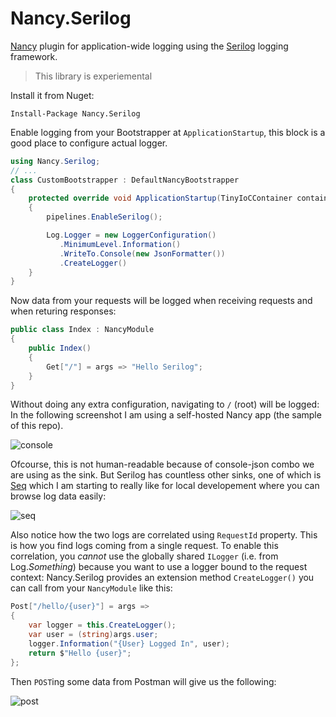# Nancy.Serilog

[Nancy](https://github.com/NancyFx/Nancy) plugin for application-wide logging using the [Serilog](https://github.com/serilog/serilog) logging framework.

> This library is experiemental

Install it from Nuget:
```
Install-Package Nancy.Serilog
```
Enable logging from your Bootstrapper at `ApplicationStartup`, this block is a good place to configure actual logger. 
```cs
using Nancy.Serilog;
// ...
class CustomBootstrapper : DefaultNancyBootstrapper
{
    protected override void ApplicationStartup(TinyIoCContainer container, IPipelines pipelines)
    {
        pipelines.EnableSerilog();

        Log.Logger = new LoggerConfiguration()
           .MinimumLevel.Information()
           .WriteTo.Console(new JsonFormatter())
           .CreateLogger()
    }
}
```
Now data from your requests will be logged when receiving requests and when returing responses:
```cs
public class Index : NancyModule
{
    public Index()
    {
        Get["/"] = args => "Hello Serilog";
    }
}
```
Without doing any extra configuration, navigating to `/` (root) will be logged: In the following screenshot I am using a self-hosted Nancy app (the sample of this repo).

![console](https://user-images.githubusercontent.com/13316248/33915081-af7128e2-dfa1-11e7-8d58-1dd6b191e86a.png)

Ofcourse, this is not human-readable because of console-json combo we are using as the sink. But Serilog has countless other sinks, one of which is [Seq](https://getseq.net/) which I am starting to really like for local developement where you can browse log data easily:

![seq](https://user-images.githubusercontent.com/13316248/33915241-93ec42d6-dfa2-11e7-8ac8-bd4fc55d85d5.png)

Also notice how the two logs are correlated using `RequestId` property. This is how you find logs coming from a single request. To enable this correlation, you _cannot_ use the globally shared `ILogger` (i.e. from Log.*Something*) because you want to use a logger bound to the request context: Nancy.Serilog provides an extension method `CreateLogger()` you can call from your `NancyModule` like this:

```cs
Post["/hello/{user}"] = args =>
{
    var logger = this.CreateLogger();
    var user = (string)args.user;
    logger.Information("{User} Logged In", user);
    return $"Hello {user}";
};
```

Then `POST`ing some data from Postman will give us the following: 

![post](https://user-images.githubusercontent.com/13316248/33915879-287f96ac-dfa6-11e7-9d59-d176909f9a1f.png)